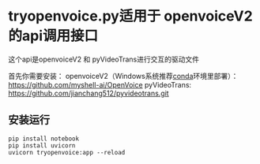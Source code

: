 # tryopenvoice.py适用于 openvoiceV2 的api调用接口 

这个api是openvoiceV2 和 pyVideoTrans进行交互的驱动文件

 首先你需要安装：
              openvoiceV2（Windows系统推荐[conda](https://www.anaconda.com/)环境里部署）：https://github.com/myshell-ai/OpenVoice
              pyVideoTrans: https://github.com/jianchang512/pyvideotrans.git

## 安装运行 
         

```shell
pip install notebook
pip install uvicorn
uvicorn tryopenvoice:app --reload
 
